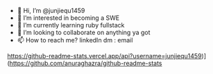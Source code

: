 - 👋 Hi, I’m @junjiequ1459
- 👀 I’m interested in becoming a SWE
- 🌱 I’m currently learning ruby fullstack 
- 💞️ I’m looking to collaborate on anything ya got
- 📫 How to reach me? linkedIn dm : email

https://github-readme-stats.vercel.app/api?username=junjiequ1459)](https://github.com/anuraghazra/github-readme-stats

<!---
junjiequ1459/junjiequ1459 is a ✨ special ✨ repository because its `README.md` (this file) appears on your GitHub profile.
You can click the Preview link to take a look at your changes.
--->
